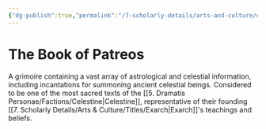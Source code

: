 ```yaml
---
{"dg-publish":true,"permalink":"/7-scholarly-details/arts-and-culture/documents/book-of-patreos/","noteIcon":""}
---
```


# The Book of Patreos

A grimoire containing a vast array of astrological and celestial information, including incantations for summoning ancient celestial beings. Considered to be one of the most sacred texts of the [[5. Dramatis Personae/Factions/Celestine\|Celestine]], representative of their founding [[7. Scholarly Details/Arts & Culture/Titles/Exarch\|Exarch]]'s teachings and beliefs. 